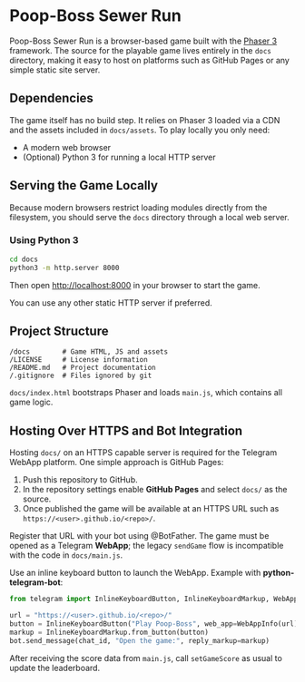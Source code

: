 # Poop-Boss Sewer Run

Poop-Boss Sewer Run is a browser-based game built with the [Phaser 3](https://phaser.io/) framework. The source for the playable game lives entirely in the `docs` directory, making it easy to host on platforms such as GitHub Pages or any simple static site server.

## Dependencies

The game itself has no build step. It relies on Phaser 3 loaded via a CDN and the assets included in `docs/assets`. To play locally you only need:

- A modern web browser
- (Optional) Python 3 for running a local HTTP server

## Serving the Game Locally

Because modern browsers restrict loading modules directly from the filesystem, you should serve the `docs` directory through a local web server.

### Using Python 3

```bash
cd docs
python3 -m http.server 8000
```

Then open <http://localhost:8000> in your browser to start the game.

You can use any other static HTTP server if preferred.

## Project Structure

```
/docs        # Game HTML, JS and assets
/LICENSE     # License information
/README.md   # Project documentation
/.gitignore  # Files ignored by git
```

`docs/index.html` bootstraps Phaser and loads `main.js`, which contains all game logic.


## Hosting Over HTTPS and Bot Integration

Hosting `docs/` on an HTTPS capable server is required for the Telegram WebApp platform. One simple approach is GitHub Pages:

1. Push this repository to GitHub.
2. In the repository settings enable **GitHub Pages** and select `docs/` as the source.
3. Once published the game will be available at an HTTPS URL such as `https://<user>.github.io/<repo>/`.

Register that URL with your bot using @BotFather. The game must be opened as a Telegram **WebApp**; the legacy `sendGame` flow is incompatible with the code in `docs/main.js`.

Use an inline keyboard button to launch the WebApp. Example with **python-telegram-bot**:

```python
from telegram import InlineKeyboardButton, InlineKeyboardMarkup, WebAppInfo

url = "https://<user>.github.io/<repo>/"
button = InlineKeyboardButton("Play Poop-Boss", web_app=WebAppInfo(url))
markup = InlineKeyboardMarkup.from_button(button)
bot.send_message(chat_id, "Open the game:", reply_markup=markup)
```

After receiving the score data from `main.js`, call `setGameScore` as usual to update the leaderboard.
